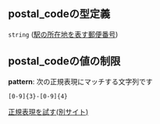 ## postal\_codeの型定義

`string` ([駅の所在地を表す郵便番号](station-properties-駅の所在地を表す郵便番号.md))

## postal\_codeの値の制限

**pattern**: 次の正規表現にマッチする文字列です

```regexp
[0-9]{3}-[0-9]{4}
```

[正規表現を試す(別サイト)](https://regexr.com/?expression=%5B0-9%5D%7B3%7D-%5B0-9%5D%7B4%7D "try regular expression with regexr.com")
